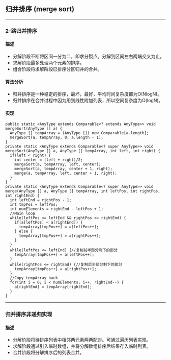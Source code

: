 ## 归并排序 (merge sort)
***

### 2-路归并排序
#### 描述
* 分解阶段不断将区间一分为二，即求分裂点。分解到区间左右两端交叉为止。
* 求解阶段最多处理两个元素的排序。
* 组合阶段将求解阶段已排序分区归并的合并。

#### 算法分析
* 归并排序是一种稳定的排序，最坏，最好，平均时间复杂度都为O(NlogN)。
* 归并排序在合并过程中因为用到线性附加列表，所以空间复杂度为O(logN)。

#### 实现
```
public static <AnyType extends Comparable<? extends AnyType>> void mergeSort(AnyType [] a) {
  AnyType [] tempArray = (AnyType []) new Comparable[a.length];
  mergeSort(a, tempArray, 0, a.length - 1);
}
private static <AnyType extends Comparable<? super AnyType>> void mergeSort(AnyType [] a, AnyType [] tempArray, int left, int right) {
  if(left < right) {
    int center = (left + right)/2;
    mergeSort(a, tempArray, left, center);
    mergeSort(a, tempArray, center + 1, right);
    merge(a, tempArray, left, center + 1, right);
  }
}
private static <AnyType extends Comparable<? super AnyType>> void merge(AnyType [] a, AnyType [] tempArray, int leftPos, int rightPos, int rightEnd) {
  int leftEnd = rightPos - 1;
  int tmpPos = leftPos;
  int numElements = rightEnd - leftPos + 1;
  //Main loop
  while(leftPos <= leftEnd && rightPos <= rightEnd) {
    if(a[leftPos] < a[rightEnd]) {
      tempArray[tmpPos++] = a[leftPos++];
    } else {
      tempArray[tmpPos++] = a[rightPos++];
    }
  }
  while(leftPos <= leftEnd) {//复制前半部分剩下的部分
    tempArray[tmpPos++] = a[leftPos++];
  }
  while(rightPos <= rightEnd) {//复制后半部分剩下的部分
    tempArray[tmpPos++] = a[rightPos++];
  }
  //Copy tempArray back
  for(int i = 0; i < numElements; i++, rightEnd--) {
    a[rightEnd] = tempArray[rightEnd];
  }
}
```
***

### 归并排序非递归实现
#### 描述
* 分解阶段将待排序列表中相邻两元素两两配对。可通过遍历列表实现。
* 求解阶段通过引入临时数组，并将分解数组排序后结果存入临时列表。
* 合并阶段将分解排序后的列表合并。
